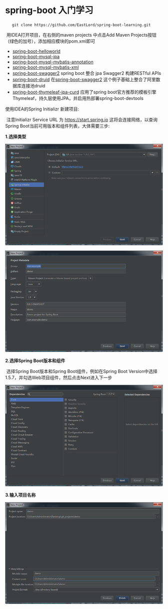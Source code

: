 # spring-boot 入门学习

`	git clone https://github.com/EastLord/spring-boot-learning.git`

​	用IDEA打开项目，在右侧的maven projects 中点击Add Maven Projects按钮（绿色的加号），添加相应模块的pom.xml即可

- [spring-boot-helloworld](https://github.com/EastLord/spring-boot-learning/tree/master/spring-boot-helloword)
- [spring-boot-mysql-jpa](https://github.com/EastLord/spring-boot-learning/tree/master/spring-boot-mysql-jpa)
- [spring-boot-mysql-mybatis-annotation](https://github.com/EastLord/spring-boot-learning/tree/master/spring-boot-mysql-mybatis-annotation)
- [spring-boot-mysql-mybatis-xml](https://github.com/EastLord/spring-boot-learning/tree/master/spring-boot-mysql-mybatis-xml)
- [spring-boot-swagger2](https://github.com/EastLord/spring-boot-learning/tree/master/spring-boot-swagger2)     spring boot 整合 jpa Swagger2 构建RESTful APIs  
- [spring-boot-druid](https://github.com/EastLord/spring-boot-learning/tree/master/spring-boot-druid)   在[spring-boot-swagger2](https://github.com/EastLord/spring-boot-learning/tree/master/spring-boot-swagger2)  这个例子基础上整合了阿里数据库连接池druid
- [spring-boot-thymeleaf-jpa-curd](https://github.com/EastLord/spring-boot-learning/tree/master/spring-boot-thymeleaf-jpa-curd) 应用了spring boot官方推荐的模板引擎Thymeleaf，持久层使用JPA，并启用热部署spring-boot-devtools


使用IDEA的Spring Initializr 新建项目:

​	注意Initializr Service URL 为 https://start.spring.io 这将会连接网络，以查询Spring Boot当前可用版本和组件列表，大体需要三步:

**1.选择类型**

![](https://raw.githubusercontent.com/EastLord/spring-boot-learning/master/image/0-1.png)

![](https://raw.githubusercontent.com/EastLord/spring-boot-learning/master/image/0-2.png)

**2.选择Spring Boot版本和组件**

​	选择Spring Boot版本和Spring Boot组件，例如在Spring Boot Version中选择1.5.7，并勾选Web项目组件，然后点击Next进入下一步

![](https://raw.githubusercontent.com/EastLord/spring-boot-learning/master/image/0-3.png)

**3.输入项目名称**

![](https://raw.githubusercontent.com/EastLord/spring-boot-learning/master/image/0-4.png)